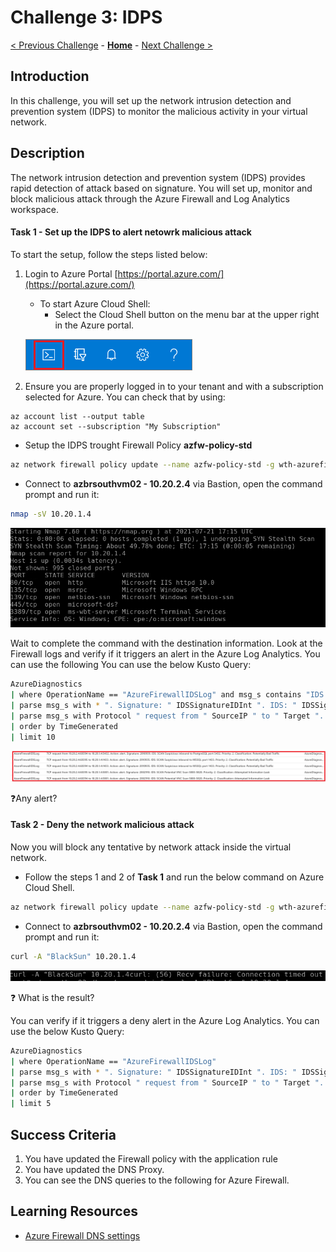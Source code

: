 # Challenge 3: IDPS

[< Previous Challenge](./00-prereqs.md) - **[Home](../README.md)** - [Next Challenge >](./02-acr.md)

## Introduction

In this challenge, you will set up the network intrusion detection and prevention system (IDPS) to monitor the malicious activity in your virtual network.


## Description

The network intrusion detection and prevention system (IDPS) provides rapid detection of attack based on signature. You will set up, monitor and block malicious attack through the Azure Firewall and Log Analytics workspace.

#### Task 1 - Set up the IDPS to alert netowrk malicious attack

To start the setup, follow the steps listed below:

1. Login to Azure Portal [https://portal.azure.com/](https://portal.azure.com/)
    - To start Azure Cloud Shell:
        - Select the Cloud Shell button on the menu bar at the upper right in the Azure portal. 

    ![Menu](images/hdi-cloud-shell-menu.png)

2. Ensure you are properly logged in to your tenant and with a subscription selected for Azure. You can check that by using:

```azure cli
az account list --output table
az account set --subscription "My Subscription"
```

- Setup the IDPS trought Firewall Policy  **azfw-policy-std**

```bash
az network firewall policy update --name azfw-policy-std -g wth-azurefirewall-rg --idps-mode Alert --sku Premium
```

- Connect to **azbrsouthvm02 - 10.20.2.4** via Bastion, open the command prompt and run it:

```bash
nmap -sV 10.20.1.4
```

![Azure Log Analytics](images/nmap.PNG)

Wait to complete the command with the destination information. Look at the Firewall logs and verify if it triggers an alert in the Azure Log Analytics. You can use the following You can use the below Kusto Query:

```bash
AzureDiagnostics
| where OperationName == "AzureFirewallIDSLog" and msg_s contains "IDS: SCAN NMAP"
| parse msg_s with * ". Signature: " IDSSignatureIDInt ". IDS: " IDSSignatureDescription ". Priority: " IDSPriorityInt ". Classification: " IDSClassification
| parse msg_s with Protocol " request from " SourceIP " to " Target ". Action: " Action
| order by TimeGenerated
| limit 10
```

![Azure Log Analytics](images/scan-nmap.PNG)

:question:Any alert?

#### Task 2 - Deny the network malicious attack

Now you will block any tentative by network attack inside the virtual network.

- Follow the steps 1 and 2 of **Task 1** and run the below command on Azure Cloud Shell.

```bash
az network firewall policy update --name azfw-policy-std -g wth-azurefirewall-rg --idps-mode Deny --sku Premium
```

- Connect to **azbrsouthvm02 - 10.20.2.4** via Bastion, open the command prompt and run it:

```bash
curl -A "BlackSun" 10.20.1.4
```

![Azure Log Analytics](images/block_blacksun.PNG)

:question: What is the result?

You can verify if it triggers a deny alert in the Azure Log Analytics. You can use the below Kusto Query:

```bash
AzureDiagnostics
| where OperationName == "AzureFirewallIDSLog"
| parse msg_s with * ". Signature: " IDSSignatureIDInt ". IDS: " IDSSignatureDescription ". Priority: " IDSPriorityInt ". Classification: " IDSClassification
| parse msg_s with Protocol " request from " SourceIP " to " Target ". Action: " Action
| order by TimeGenerated
| limit 5
```

## Success Criteria

1. You have updated the Firewall policy with the application rule
2. You have updated the DNS Proxy.
3. You can see the DNS queries to the following for Azure Firewall.


## Learning Resources

- [Azure Firewall DNS settings](https://docs.microsoft.com/en-us/azure/firewall/dns-settings)</br>

